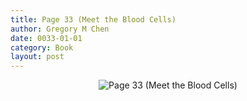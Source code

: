 ```yaml
---
title: Page 33 (Meet the Blood Cells)
author: Gregory M Chen
date: 0033-01-01
category: Book
layout: post
---
```


<p style="text-align:center;"><img src="{{site.baseurl}}/assets/Graphics_v3.2/Page33_Meet-the-Blood-Cells.png" alt="Page 33 (Meet the Blood Cells)" style="max-height: calc(100vh - 30px - 50px);"/></p>
